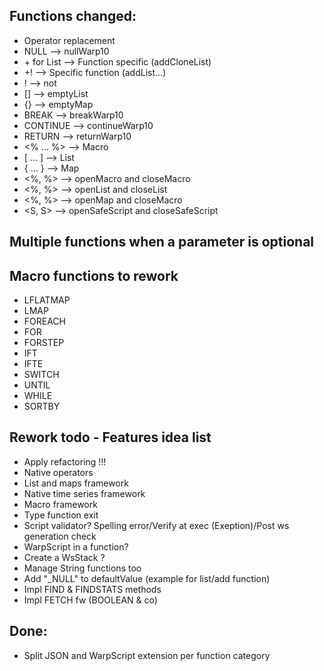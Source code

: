 ## Functions changed:

- Operator replacement
- NULL --> nullWarp10
- \+ for List --> Function specific (addCloneList)
- +! --> Specific function (addList...)
- ! --> not
- [] --> emptyList
- {} --> emptyMap
- BREAK --> breakWarp10
- CONTINUE --> continueWarp10
- RETURN --> returnWarp10
- <% ... %> --> Macro
- [ ... ] --> List
- { ... } --> Map
- <%, %> --> openMacro and closeMacro
- <%, %> --> openList and closeList
- <%, %> --> openMap and closeMacro
- <S, S> --> openSafeScript and closeSafeScript

## Multiple functions when a parameter is optional

## Macro functions to rework

- LFLATMAP
- LMAP
- FOREACH
- FOR
- FORSTEP
- IFT
- IFTE
- SWITCH
- UNTIL
- WHILE
- SORTBY

## Rework todo - Features idea list

- Apply refactoring !!!
- Native operators
- List and maps framework
- Native time series framework
- Macro framework
- Type function exit
- Script validator? Spelling error/Verify at exec (Exeption)/Post ws generation check
- WarpScript in a function?
- Create a WsStack ?
- Manage String functions too
- Add "_NULL" to defaultValue (example for list/add function)
- Impl FIND & FINDSTATS methods
- Impl FETCH fw (BOOLEAN & co)

## Done: 

- Split JSON and WarpScript extension per function category
